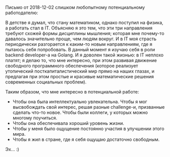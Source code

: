 Письмо от 2018-12-02 слишком любопытному потенциальному работодателю:

В детстве я думал, что стану математиком, однако поступил на физика, а работать стал в IT. Объясняю я это тем, что эти три направления требуют схожей формы дисциплины мышления; которая мне почему-то давалось значительно проще, чем людям вокруг. И в IT моя страсть периодически разгорается к каким-то новым направлениям, где я пытаюсь себя попробовать. В данный момент я изучаю себя в роли backend developer-а на Golang. И я доволен такой жизнью: в IT неплохо платят; я делаю то, что мне интересно, при этом развивая движение свободного программного обеспечения (которое реализует утопический посткапиталистический мир прямо на наших глазах, и предлагая при этом простые и красивые математические решения современных социальных проблем).

Таким образом, что мне интересно в потенциальной работе:
* Чтобы она была интеллектуально увлекательна. Чтобы я мог высвобождать свой интерес, решая разные challenge-и, призванные сделать что-то новое. Чтобы были коллеги, у которых можно многому поучиться.
* Чтобы она обеспечивала хороший уровень жизни.
* Чтобы у меня было ощущение постоянно участия в улучшении этого мира.
* Чтобы я жил в стране, где я себя ощущаю достаточно свободным.

Эх... :)
